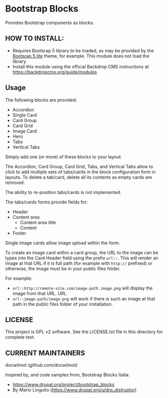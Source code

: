 Bootstrap Blocks
=================

Provides Bootstrap components as blocks.

HOW TO INSTALL:
---------------

- Requires Bootsrap 5 library to be loaded, as may be provided by the 
[Bootsrap 5 lite](https://backdropcms.org/project/bootstrap5_lite) theme, for
example. This module does not load the library.
- Install this module using the official Backdrop CMS instructions at 
https://backdropcms.org/guide/modules


Usage
---------------
The following blocks are provided:
- Accordion
- Single Card
- Card Group
- Card Grid
- Image Card
- Hero
- Tabs
- Vertical Tabs


Simply add one (or more) of these blocks to your layout.

The Accordion, Card Group, Card Grid, Tabs, and Vertical Tabs allow to click to
add multiple sets of tabs/cards in the block configuration form in layouts. To
delete a tab/card, delete all its contents as empty cards are removed. 

The ability to re-position tabs/cards is not implemented.

The tabs/cards forms provide fields for:
- Header
- Content area
  - Content area title
  - Content
- Footer

Single image cards allow image upload within the form. 

To create an image card
within a card group, the URL to the image can be types into the Card Header
field using the prefix `url::`. This will render an image at that URL if it is
full path (for example with `http://` prefixed) or otherwise, the image must be
in your public files folder.

For example:
- `url::http://remote-site.com/image-path.image.png` will display the image
from that URL.
URL
- `url::image-path/image.png` will work if there is such an image at that path
in the public files folder of your installation.


      
LICENSE
---------------    

This project is GPL v2 software. See the LICENSE.txt file in this directory 
for complete text.

CURRENT MAINTAINERS
---------------    

docwilmot (github.com/docwilmot)

Inspired by, and code samples from, Bootstrap Blocks Italia:
- https://www.drupal.org/project/bootstrap_blocks
- By Mario Linguito (https://www.drupal.org/u/drp_distruptor)

